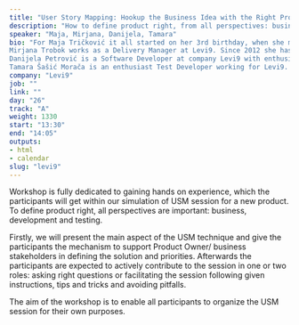 ```yaml
---
title: "User Story Mapping: Hookup the Business Idea with the Right Product (backlog)"
description: "How to define product right, from all perspectives: business, development and testing."
speaker: "Maja, Mirjana, Danijela, Tamara"
bio: "For Maja Tričković it all started on her 3rd birthday, when she made seating arrangements for the guests. Throughout the years, innate organizational skills combined with love towards IT naturally moved her focus to IT project management she has been enjoying ever since. After few years of freelancing, she is now working as a Delivery Manager in Levi9 for more than 4 years. Although passionate about her work in general, she is especially enjoying coaching and supporting people to become the best version of themselves. 
Mirjana Trobok works as a Delivery Manager at Levi9. Since 2012 she has become passionate about agile way of working and agility itself. She is enthusiastic about sharing her experience and knowledge, which she also does as an active team member of the user group Agile Coaching Serbia. Her focus are the people – she is wholeheartedly driven to enable individuals and teams to be high performing. 
Danijela Petrović is a Software Developer at company Levi9 with enthusiasm for learning and solving problems. She believes in the power of versatility, so besides her greatest passion – programming, she seeks for ways to enhance her soft and leadership skills. She is dedicated to improving her team and development process every day. 
Tamara Šašić Morača is an enthusiast Test Developer working for Levi9. She sees testing as a playground field where she can investigate and play with great combination of manual and automated testing. For more than five years she is involved in various projects where she applies gained knowledge and skills about manual and automated testing of GUI and API. Her main passion is constant learning and spreading of acquired knowledge through coaching."
company: "Levi9"
job: ""
link: ""
day: "26"
track: "A"
weight: 1330
start: "13:30"
end: "14:05"
outputs:
- html
- calendar
slug: "levi9"
---
```


Workshop is fully dedicated to gaining hands on experience, which the participants will get within our simulation of USM session for a new product. To define product right, all perspectives are important: business, development and testing.

Firstly, we will present the main aspect of the USM technique and give the participants the mechanism to support Product Owner/ business stakeholders in defining the solution and priorities. Afterwards the participants are expected to actively contribute to the session in one or two roles: asking right questions or facilitating the session following given instructions, tips and tricks and avoiding pitfalls.

The aim of the workshop is to enable all participants to organize the USM session for their own purposes.
